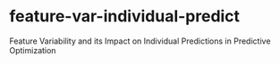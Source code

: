 # feature-var-individual-predict
Feature Variability and its Impact on Individual Predictions in Predictive Optimization
